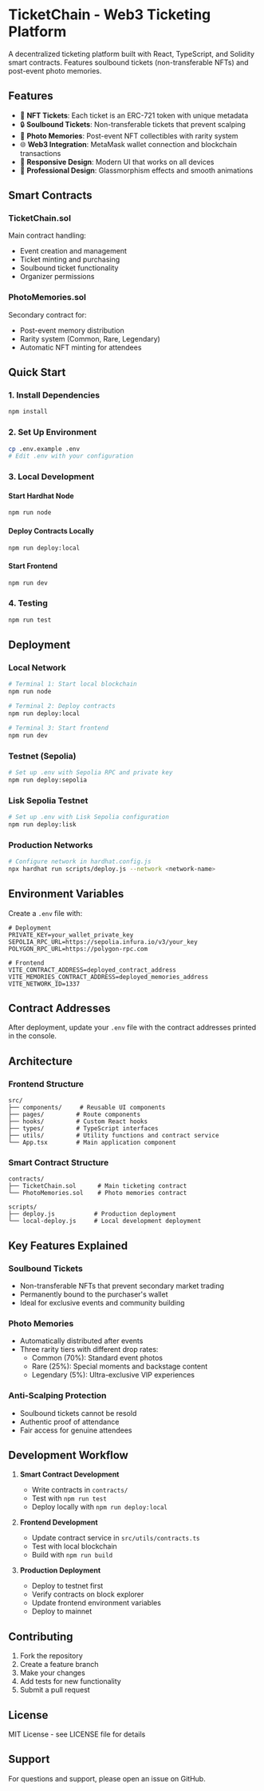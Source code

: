 # TicketChain - Web3 Ticketing Platform

A decentralized ticketing platform built with React, TypeScript, and Solidity smart contracts. Features soulbound tickets (non-transferable NFTs) and post-event photo memories.

## Features

- 🎫 **NFT Tickets**: Each ticket is an ERC-721 token with unique metadata
- 🔒 **Soulbound Tickets**: Non-transferable tickets that prevent scalping
- 📸 **Photo Memories**: Post-event NFT collectibles with rarity system
- 🌐 **Web3 Integration**: MetaMask wallet connection and blockchain transactions
- 📱 **Responsive Design**: Modern UI that works on all devices
- 🎨 **Professional Design**: Glassmorphism effects and smooth animations

## Smart Contracts

### TicketChain.sol
Main contract handling:
- Event creation and management
- Ticket minting and purchasing
- Soulbound ticket functionality
- Organizer permissions

### PhotoMemories.sol
Secondary contract for:
- Post-event memory distribution
- Rarity system (Common, Rare, Legendary)
- Automatic NFT minting for attendees

## Quick Start

### 1. Install Dependencies
```bash
npm install
```

### 2. Set Up Environment
```bash
cp .env.example .env
# Edit .env with your configuration
```

### 3. Local Development

#### Start Hardhat Node
```bash
npm run node
```

#### Deploy Contracts Locally
```bash
npm run deploy:local
```

#### Start Frontend
```bash
npm run dev
```

### 4. Testing
```bash
npm run test
```

## Deployment

### Local Network
```bash
# Terminal 1: Start local blockchain
npm run node

# Terminal 2: Deploy contracts
npm run deploy:local

# Terminal 3: Start frontend
npm run dev
```

### Testnet (Sepolia)
```bash
# Set up .env with Sepolia RPC and private key
npm run deploy:sepolia
```

### Lisk Sepolia Testnet
```bash
# Set up .env with Lisk Sepolia configuration
npm run deploy:lisk
```

### Production Networks
```bash
# Configure network in hardhat.config.js
npx hardhat run scripts/deploy.js --network <network-name>
```

## Environment Variables

Create a `.env` file with:

```env
# Deployment
PRIVATE_KEY=your_wallet_private_key
SEPOLIA_RPC_URL=https://sepolia.infura.io/v3/your_key
POLYGON_RPC_URL=https://polygon-rpc.com

# Frontend
VITE_CONTRACT_ADDRESS=deployed_contract_address
VITE_MEMORIES_CONTRACT_ADDRESS=deployed_memories_address
VITE_NETWORK_ID=1337
```

## Contract Addresses

After deployment, update your `.env` file with the contract addresses printed in the console.

## Architecture

### Frontend Structure
```
src/
├── components/     # Reusable UI components
├── pages/         # Route components
├── hooks/         # Custom React hooks
├── types/         # TypeScript interfaces
├── utils/         # Utility functions and contract service
└── App.tsx        # Main application component
```

### Smart Contract Structure
```
contracts/
├── TicketChain.sol      # Main ticketing contract
└── PhotoMemories.sol    # Photo memories contract

scripts/
├── deploy.js           # Production deployment
└── local-deploy.js     # Local development deployment
```

## Key Features Explained

### Soulbound Tickets
- Non-transferable NFTs that prevent secondary market trading
- Permanently bound to the purchaser's wallet
- Ideal for exclusive events and community building

### Photo Memories
- Automatically distributed after events
- Three rarity tiers with different drop rates:
  - Common (70%): Standard event photos
  - Rare (25%): Special moments and backstage content
  - Legendary (5%): Ultra-exclusive VIP experiences

### Anti-Scalping Protection
- Soulbound tickets cannot be resold
- Authentic proof of attendance
- Fair access for genuine attendees

## Development Workflow

1. **Smart Contract Development**
   - Write contracts in `contracts/`
   - Test with `npm run test`
   - Deploy locally with `npm run deploy:local`

2. **Frontend Development**
   - Update contract service in `src/utils/contracts.ts`
   - Test with local blockchain
   - Build with `npm run build`

3. **Production Deployment**
   - Deploy to testnet first
   - Verify contracts on block explorer
   - Update frontend environment variables
   - Deploy to mainnet

## Contributing

1. Fork the repository
2. Create a feature branch
3. Make your changes
4. Add tests for new functionality
5. Submit a pull request

## License

MIT License - see LICENSE file for details

## Support

For questions and support, please open an issue on GitHub.